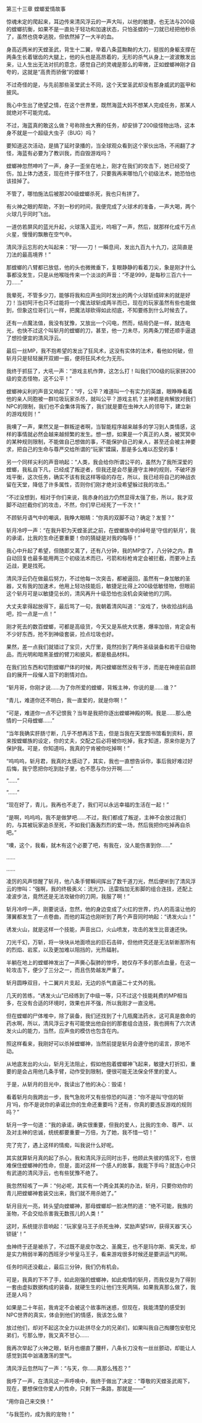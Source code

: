 第三十三章 螳螂爱情故事


惊魂未定的爬起来，耳边传来清风浮云的一声大叫，以他的敏捷，也无法与200级的螳螂抗衡，如果不是一直处于轻功和加速状态，只怕圣螳的一刀就已经把他秒杀了，虽然也侥幸逃脱，但依然掉了一大半的血。

身高近两米的天螳圣武，背生十二翼，举着八条蓝黝黝的大刀，挺拔的身躯支撑在两条生长着锯齿的大腿上，他的头也是高昂着的，无形的杀气从身上一波波散发出来，让人生出无法对抗的意念，感觉自己的灵魂是那么的卑微，正如螳螂神刚才自夸的，这就是“高贵而骄傲”的螳螂！

不过奇怪的是，与先前那些圣堂武士不同，这个天堂圣武却没有那身威武的盔甲和披风。

我心中生出了绝望之情，在这个世界里，既然海蓝大妈不想某人完成任务，那某人就绝对不可能完成。

不过，海蓝真的敢这么做？号称除虫大赛的任务，却安排了200级怪物出场，这本身不就是一个超级大虫子（BUG）吗？

要知道这次活动，是搞了延时录播的，当全球观众看到这个家伙出场，不闹翻了才怪，海蓝有必要为了教训我，而自毁游戏吗？

螳螂神忽然呻吟了一声，身子一歪坐在地上，刚才在我们的攻击下，她已经受了伤，加上体力透支，现在终于撑不住了，只要我再来哪怕几个初级法术，她恐怕也该挂掉了。

不管了，哪怕施法后被那200级螳螂杀死，我也只有拼了。

有火神之眼的帮助，不到一秒的时间，我便完成了火球术的准备，一声大喝，两个火球几乎同时飞出。

一道仿若屏风的蓝光升起，火球落入蓝光，呜咽了一声，然后，就那样化成千万点火星，慢慢的飘散在空气中。

清风浮云忘形的大叫起来：“好——刀！一瞬息间，发出九百九十九刀，这简直是刀法的最高境界！”

那螳螂的八臂都已放低，他的头也微微垂下，复眼静静的看着刀尖，象是刚才什么事都没发生，只是从他喉咙传来一个淡淡的声音：“不是999，是每秒三百六十一刀……”

我晕死，不管多少刀，能够将我和应声虫同时发出的两个火球斩成碎末的就是好刀！当初阿汗也只不过能将一个魔法球斩成两半而已，现在的玩家虽然有些也能做到，但象这位哥们儿一样，把魔法球砍得如此彻底，不知要练到什么时候去了。

还有一点魔法值，我没有犹豫，又放出一个闪电，然而，结局仍是一样，就连电光，也快不过这个叫斩月的螳螂的刀，甚至，他一刀未尽，另两条刀臂还顺手逼退了想捡便宜的清风浮云。

最后一丝MP，我不抱希望的发出了狂风术，这没有实体的法术，看他如何破，但斩月只是轻轻展开双翅一振，便将狂风术化为无形。

我终于抓狂了，大吼一声：“游戏主机作弊，这怎么打！叫我们100级的玩家拼200级的变态怪物，这不公平！”

螳螂神尖利的声音又响起了：“哼，公平？难道叫一个有实力的英雄，眼睁睁看着他的亲人同胞被一群垃圾玩家杀尽，就叫公平？游戏主机？主神若是肯解放对我们NPC的限制，我们也不会集体背叛了，我们就是要在虫神大人的领导下，建立新的游戏规则！”

我噢了一声，果然又是一群叛逆者啊，当智能程序越来越多的学习到人类情感，这样的事情就必然会越来越频繁的发生。想一想，如果是一个真正的人类，被冥冥中的某种规则限制，不能做自己想做的事，不能保护自己的亲人，甚至还会被主神要求，把自己的生命与尊严交给所谓的“玩家”蹂躏，那是多么难以忍受的事！

另一个同样尖利的声音响起：“人类，我会给你所谓公平的，虽然为了我所深爱的螳螂，我私自下凡，已经成了叛逆者，但我还是会尽量遵守主神的规则，不破坏游戏平衡，这次任务，确实不该有我这样等级的存在，所以，我已经将自己的神战衣留在天堂，降低了许多属性，否则你们刚才绝对没希望躲过我的攻击。”

“不过没想到，相对于你们来说，我赤身的战力仍然显得太强了些，所以，我才双脚不动拦截你们的攻击，不然，你们早已经死了一千次！”

不顾斩月语气中的嘲讽，我睁大眼睛：“你真的双脚不动？确定？发誓？”

斩月冷哼一声：“在我升职为天螳圣武之前，在螳螂族中的绰号是‘守信的斩月’，我的承诺，比我的生命还要重要！你的猜疑是对我的侮辱！”

我心中升起了希望，但随即又蔫了，还有八分钟，我的MP空了，八分钟之内，靠自动回复也最多能用两三个初级法术而已，弓箭和标枪肯定会被拦截，而要冲上去近战，更是找死。

清风浮云仍在做最后努力，不过他每一次突击，都被逼回，虽然有一身加敏的圣器，又有我的加速术，他用上轻功技能后，敏捷足比得上200级低敏怪物，但眼前这个斩月可是以敏捷见长的，清风再升十级恐怕也没机会突破他的刀网。

大丈夫拿得起放得下，最后骂了一句，我朝着清风叫道：“没戏了，快收拾战利品吧，捡一点是一点！”

刚才死去的数百螳螂，可都是高级货，今天又是系统大优惠，爆率加倍，肯定会有不少好东西，抢不到神级套装，捡点垃圾也好。

果然，差一点我们就错过了宝贝，大厅里，竟然捡到了两件圣级装备和若干日级物品，而光明和暗黑圣螳的臂刀和披风，都是极品材料。

在我们捡东西和切割螳螂尸体的时候，两只螳螂居然没有干涉，而是在神座前自顾自的展开一段催人泪下的剧情对白。

“斩月哥，你刚才说……为了你所爱的螳螂，背叛主神，你说的是……谁？”

“青儿，难道你还不明白，我一直爱的，就是你啊！”

“可是，难道你一点不记恨我？当年是我把你逐出螳螂神殿的啊。我是……那么绝情的一只母螳螂……”

“当年我确实肝肠寸断，几乎不想再活下去，但是当我在天堂图书馆看到资料，原来按螳螂族的设定，你的丈夫，交配之后必将被你吃掉，我才知道，原来你是为了保护我。可是，你知道吗，我真的宁肯被你吃掉啊！”

“呜呜呜，斩月君，我真的太感动了，其实，我也一直想告诉你，事后我好难过好后悔，我宁愿把你吃到肚子里，也不愿与你分开啊……”

“……”

“……”

“现在好了，青儿，我再也不走了，我们可以永远幸福的生活在一起！”

“是啊，呜呜呜，我不是做梦吧……不过，我们都成了叛逆，主神不会放过我们的，与其被玩家追杀至死，不如我们轰轰烈烈的爱一场，然后我把你吃掉再自杀吧。”

“噢，这个，我看，就木有这个必要了吧，有我在，没人能伤害到你……”

……

……

凌厉的风声惊醒了斩月，他八条手臂瞬间挥出了数千道刀光，然后便听到了清风浮云的惨叫：“强啊，我的终极奥义：流光刀、迅雷指加无影脚的组合连技，还配上凌波步法，竟然还是无法攻破你的刀网，我服了啊！”

斩月冷哼一声，刚要说话，忽然，他的身边变成了火红的世界，灼人的高温让他的薄翼都发生了一点卷曲，而他的耳边也刚听到了两个声音同时响起：“诱发火山！”

诱发火山，就是这样一个技能，声音出口，火山喷发，攻击的发生比音速还快。

刀光千幻，万斩，将一块块从地面喷出的巨石击碎，但他终究还是无法斩断那所有的烈焰、岩浆，以及更加难以阻挡的，光热辐射。

半躺在地上的螳螂神发出了一声撕心裂肺的惨呼，她仅存不多的那点血量，在这一轮攻击下，便少了三分之一，而且伤势越发严重了。

斩月圆睁双目，十二翼片片支起，无边的杀气直逼二十丈外的我。

几天的苦练，“诱发火山”已经练到了中级一等，只不过这个技能耗费的MP相当多，在没有合适的环境时，效果也并不强，所以我刚才一直没用。

但在螳螂的尸体堆中，除了装备，我们还找到了十几瓶魔法药水，这可真是救命的药水啊，所以，清风浮云才有可能使出他自创的那套组合连技，我也拥有了六次诱发火山的能力，当然，应声虫的模仿也包含在内。

照这样看来，我刚好可以杀掉螳螂神，当然前提是斩月会遵守他的诺言，原地不动。

从地底发出的火山，斩月无法阻止，假如他抱着螳螂神飞起来，敏捷大打折扣，重要的是会占用他几条手臂，动作受到限制，便很可能无法保全怀里的爱人。

于是，从斩月的目光中，我读出了他的决心：毁诺！

看着斩月向我跨出一步，我气急败坏又有些惊恐的叫道：“你不是叫‘守信的斩月’吗，你不是说你的承诺比你的生命还重要吗？还有，你真的要违反游戏的规则吗？”

斩月一字一句道：“我的承诺，确实很重要，但我的爱人，比我的生命、尊严、以及对主神的忠诚，统统都要重要一万倍，为了她，我不惜一切！”

完了完了，遇上这样的情痴，叫我说什么好呢。

其实就算斩月真的起了杀心，我和清风浮云同时出手，他顾此失彼的情况下，也很难保住螳螂神的性命，但是，面对这样一个感人的故事，我能下手吗？就连心中只有武道的清风浮云，也有些犹豫不绝了。

我忽然轻咳了一声：“何必呢，其实有一个两全其美的办法，斩月，只要你劝你的青儿把螳螂神套装交出来，我们就不用杀她了。”

斩月目光一亮，转头望向螳螂神，那母螳螂却一脸决然的道：“绝不可能，我族的圣物，不会交给杀害我无数孩儿的人类！”

这时，系统提示音响起：“玩家皇马王子杀死虫神，奖励声望5W，获得天器‘天心锁链’！”

虫神终于还是被杀了，不过既不是皮尔改之、圣魔王，也不是玛尔斯、紫天龙，却是实力稍弱半筹的西班牙少爷皇马王子，看来游戏很多时候还是要讲运气的啊。

任务时间还没截止，最后三分钟，我们仍有机会。

可是，我真的下不了手，如此刚强的螳螂神，如此痴情的斩月，而我仅是为了得到一套由虚拟数据构成的装备，就硬生生的让他们生死两隔，如果我真那么做了，我还是人吗？

如果是二十年前，我肯定不会被这个故事所迷惑，但现在，我能清楚的感受到NPC世界的真实，体会到他们的情感，我该怎么做？

放过他们，却对不起这次全力以赴拼尽全力的兄弟们，如果叫我自己掏腰包安慰兄弟们，亏那么惨，我又真不甘心……

我再次举起了火神之眼，斩月也绷直了腰杆，八条长刀没有一丝丝颤动，却能让人感觉到其中汹涌激荡的罡气。

清风浮云忽然叫了一声：“与天，你……真那么残忍？”

我呼了一声，在清风这一声呼唤中，我终于做出了决定：“尊敬的天螳圣武阁下，现在，要想保住你爱人的性命，只剩下一条路，那就是——”

“用你自己来交换！”

“与我签约，成为我的宠物！”





